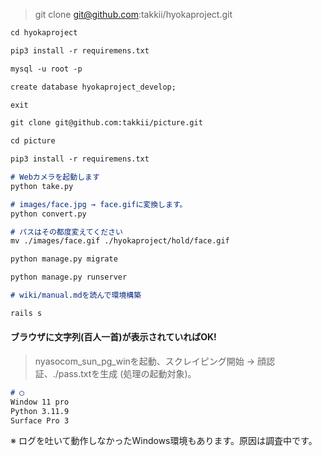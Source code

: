 > git clone git@github.com:takkii/hyokaproject.git

```markdown
cd hyokaproject

pip3 install -r requiremens.txt

mysql -u root -p

create database hyokaproject_develop;

exit

git clone git@github.com:takkii/picture.git

cd picture

pip3 install -r requiremens.txt

# Webカメラを起動します
python take.py

# images/face.jpg → face.gifに変換します。
python convert.py

# パスはその都度変えてください
mv ./images/face.gif ./hyokaproject/hold/face.gif

python manage.py migrate

python manage.py runserver

# wiki/manual.mdを読んで環境構築

rails s
```

#### ブラウザに文字列(百人一首)が表示されていればOK!

> nyasocom_sun_pg_winを起動、スクレイピング開始 → 顔認証、./pass.txtを生成 (処理の起動対象)。

```markdown
# ◯
Window 11 pro
Python 3.11.9
Surface Pro 3
```

※ ログを吐いて動作しなかったWindows環境もあります。原因は調査中です。

